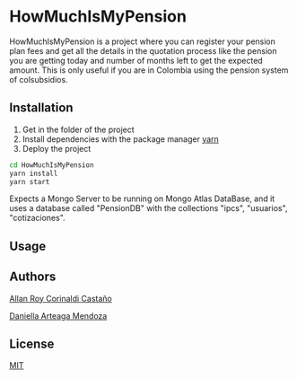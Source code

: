 # HowMuchIsMyPension

HowMuchIsMyPension is a project where you can register your pension plan fees and get all the details in the quotation process like the pension you are getting today and number of months left to get the expected amount. This is only useful if you are in Colombia using the pension system of colsubsidios.

## Installation

1. Get in the folder of the project
2. Install dependencies with the package manager [yarn](https://yarnpkg.com/)
3. Deploy the project

```bash
cd HowMuchIsMyPension
yarn install
yarn start
```
Expects a Mongo Server to be running on Mongo Atlas DataBase, and it uses a database called "PensionDB" with the collections "ipcs", "usuarios", "cotizaciones".

## Usage


## Authors
[Allan Roy Corinaldi Castaño](https://github.com/ar-corinaldi)

[Daniella Arteaga Mendoza](https://github.com/dartm05)

## License
[MIT](https://choosealicense.com/licenses/mit/)
